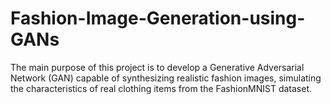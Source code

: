 # Fashion-Image-Generation-using-GANs
The main purpose of this project is to develop a Generative Adversarial Network (GAN) capable of synthesizing realistic fashion images, simulating the characteristics of real clothing items from the FashionMNIST dataset. 
